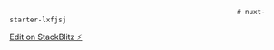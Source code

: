                                                             # nuxt-starter-lxfjsj

[Edit on StackBlitz ⚡️](https://stackblitz.com/edit/nuxt-starter-lxfjsj)

